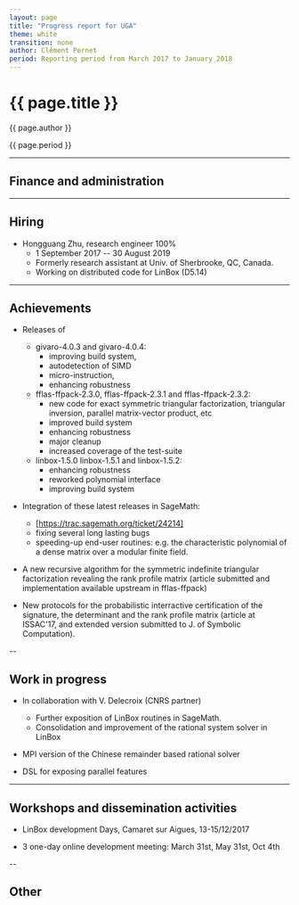 ```yaml
---
layout: page
title: "Progress report for UGA"
theme: white
transition: none
author: Clément Pernet
period: Reporting period from March 2017 to January 2018
---
```


# {{ page.title }}

{{ page.author }}

{{ page.period }}

---

## Finance and administration



---
## Hiring

* Hongguang Zhu, research engineer 100%
  * 1 September 2017 -- 30 August 2019
  * Formerly research assistant at Univ. of Sherbrooke, QC, Canada.
  * Working on distributed code for LinBox (D5.14)
---
## Achievements

* Releases of
  + givaro-4.0.3 and givaro-4.0.4:
    - improving build system,
    - autodetection of SIMD
    - micro-instruction,
    - enhancing robustness
  + fflas-ffpack-2.3.0, fflas-ffpack-2.3.1 and fflas-ffpack-2.3.2:
    - new code for exact symmetric triangular factorization, triangular inversion, parallel matrix-vector product, etc
    - improved build system
    - enhancing robustness
    - major cleanup
    - increased coverage of the test-suite
  + linbox-1.5.0 linbox-1.5.1 and linbox-1.5.2:
    - enhancing robustness
    - reworked polynomial interface
    - improving build system

* Integration of these latest releases in SageMath:
  + [https://trac.sagemath.org/ticket/24214]
  + fixing several long lasting bugs
  + speeding-up end-user routines: e.g. the characteristic polynomial of a dense matrix over a modular finite field.

* A new recursive algorithm for the symmetric indefinite triangular factorization revealing the rank profile matrix (article submitted and implementation available upstream in fflas-ffpack)

* New protocols for the probabilistic interractive certification of the signature, the determinant and the rank profile matrix (article at ISSAC'17, and extended version submitted to J. of Symbolic Computation).

--
## Work in progress
* In collaboration with V. Delecroix (CNRS partner)
  + Further exposition of LinBox routines in SageMath.
  + Consolidation and improvement of the rational system solver in LinBox

* MPI version of the Chinese remainder based rational solver
* DSL for exposing parallel features

---
## Workshops and dissemination activities

* LinBox development Days, Camaret sur Aigues, 13-15/12/2017

* 3 one-day online development meeting: March 31st, May 31st, Oct 4th

--
## Other



</section>
